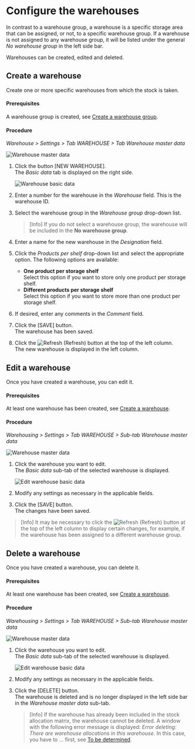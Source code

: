 # Configure the warehouses

In contrast to a warehouse group, a warehouse is a specific storage area that can be assigned, or not, to a specific warehouse group. If a warehouse is not assigned to any warehouse group, it will be listed under the general *No warehouse group* in the left side bar. 

Warehouses can be created, edited and deleted.

## Create a warehouse

Create one or more specific warehouses from which the stock is taken.

#### Prerequisites

A warehouse group is created, see [Create a warehouse group](#create-a-warehouse-group).

[comment]: <> (Nicht unbedingt, wenn keine Gruppe, kann man immer noch no warehouse group auswählen)

#### Procedure

*Warehouse > Settings > Tab WAREHOUSE > Tab Warehouse master data*

![Warehouse master data](../../Assets/Screenshots/RetailSuiteWarehousing/Settings/Warehouse/WarehouseMasterData/WarehouseMasterData.png "[Warehouse master data]")

1. Click the button [NEW WAREHOUSE].   
    The *Basic data* tab is displayed on the right side.

     ![Warehouse basic data](../../Assets/Screenshots/RetailSuiteWarehousing/Settings/Warehouse/WarehouseMasterData/WarehouseBasicData.png "[Warehouse basic data]")

2. Enter a number for the warehouse in the *Warehouse* field. This is the warehouse ID.

3. Select the warehouse group in the *Warehouse group* drop-down list.  
    
    > [Info] If you do not select a warehouse group, the warehouse will be included in the **No warehouse group**.

[comment]: <> (C&CS Trainig: Heusels Sandbox hat eine zusätzliche Drop-down-Liste Lager-Typ. Trifft die noch zu? Elemente in der Liste: Kommisionierlager, Nachschubslager, Transferlager, Sperrlager)

4. Enter a name for the new warehouse in the *Designation* field.

5. Click the *Products per shelf* drop-down list and select the appropriate option. The following options are available:  
    - **One product per storage shelf**  
        Select this option if you want to store only one product per storage shelf.  
    - **Different products per storage shelf**   
        Select this option if you want to store more than one product per storage shelf.

[comment]: <> (Julian: Warehouse planning, Exclude from ordering -> Warehouse planing can be ignored, as it is no longer developed and has no effect. BUT check comment below from C&CS knowledge base!)

[comment]: <> (C&CS: *Exclude from ordering* drop-down list should be set to **No** to deactivate the purchasing process for this warehouse. The *Purchasing* module can calculate the suggested amount of a product that needs to be purchased from a supplier to replenish the stock level. If this option is activated, that is, set to **Yes**, the stock amount available in this warehouse will not be part of the calculation, that is, it will be ignored by the system.)

6. If desired, enter any comments in the *Comment* field.

7. Click the [SAVE] button.  
    The warehouse has been saved.
    
8. Click the ![Refresh](../../Assets/Icons/Refresh01.png "[Refresh Icon]") (Refresh) button at the top of the left column.   
    The new warehouse is displayed in the left column.



## Edit a warehouse

Once you have created a warehouse, you can edit it. 

#### Prerequisites

At least one warehouse has been created, see [Create a warehouse](#create-a-warehouse).

#### Procedure

*Warehousing > Settings > Tab WAREHOUSE > Sub-tab Warehouse master data*

![Warehouse master data](../../Assets/Screenshots/RetailSuiteWarehousing/Settings/Warehouse/WarehouseMasterData/WarehouseMasterData.png "[Warehouse master data]")

1. Click the warehouse you want to edit.  
    The *Basic data* sub-tab of the selected warehouse is displayed.

    ![Edit warehouse basic data](../../Assets/Screenshots/RetailSuiteWarehousing/Settings/Warehouse/WarehouseMasterData/EditWarehouseBasicData.png "[Edit warehouse basic data]")

2. Modify any settings as necessary in the applicable fields.  

3. Click the [SAVE] button.  
    The changes have been saved.

 > [Info] It may be necessary to click the ![Refresh](../../Assets/Icons/Refresh01.png "[Refresh Icon]") (Refresh) button at the top of the left column to display certain changes, for example, if the warehouse has been assigned to a different warehouse group.   
    


## Delete a warehouse

Once you have created a warehouse, you can delete it. 

#### Prerequisites

At least one warehouse has been created, see [Create a warehouse](#create-a-warehouse).

#### Procedure

*Warehousing > Settings > Tab WAREHOUSE > Sub-tab Warehouse master data*

![Warehouse master data](../../Assets/Screenshots/RetailSuiteWarehousing/Settings/Warehouse/WarehouseMasterData/WarehouseMasterData.png "[Warehouse master data]")

1. Click the warehouse you want to edit.  
    The *Basic data* sub-tab of the selected warehouse is displayed.

    ![Edit warehouse basic data](../../Assets/Screenshots/RetailSuiteWarehousing/Settings/Warehouse/WarehouseMasterData/EditWarehouseBasicData.png "[Edit warehouse basic data]")

2. Modify any settings as necessary in the applicable fields.  

3. Click the [DELETE] button.  
    The warehouse is deleted and is no longer displayed in the left side bar in the *Warehouse master data* sub-tab.
    
    > [Info] If the warehouse has already been included in the stock allocation matrix, the warehouse cannot be deleted. A window with the following error message is displayed: *Error deleting: There are warehouse allocations in this warehouse.* In this case, you have to ... first, see [To be determined](#to-be-determined).
